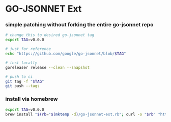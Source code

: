 # GO-JSONNET Ext

### simple patching without forking the entire go-jsonnet repo

```sh
# change this to desired go-jsonnet tag
export TAG=v0.0.0

# just for reference
echo "https://github.com/google/go-jsonnet/blob/$TAG"

# test locally
goreleaser release --clean --snapshot

# push to ci
git tag -f "$TAG"
git push --tags
```

### install via homebrew

```sh
export TAG=v0.0.0
brew install "$(rb="$(mktemp -d)/go-jsonnet-ext.rb"; curl -o "$rb" "https://raw.githubusercontent.com/marxus/go-jsonnet-ext/main/brew/$TAG/go-jsonnet-ext.rb"; echo "$rb")"
```
